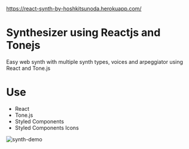 https://react-synth-by-hoshkitsunoda.herokuapp.com/

# Synthesizer using Reactjs and Tonejs
Easy web synth with multiple synth types, voices and arpeggiator using React and Tone.js

# Use
* React
* Tone.js
* Styled Components
* Styled Components Icons

![synth-demo](https://user-images.githubusercontent.com/27325328/56072964-c88e1680-5d51-11e9-80d6-0b0e0d81b693.gif)
